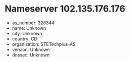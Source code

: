 # Nameserver 102.135.176.176

* as_number: 328344
* name: Unknown
* city: Unknown
* country: CD
* organization: STETechplus-AS
* version: Unknown
* dnssec: Unknown
